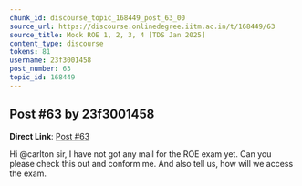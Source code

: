 ```yaml
---
chunk_id: discourse_topic_168449_post_63_00
source_url: https://discourse.onlinedegree.iitm.ac.in/t/168449/63
source_title: Mock ROE 1, 2, 3, 4 [TDS Jan 2025]
content_type: discourse
tokens: 81
username: 23f3001458
post_number: 63
topic_id: 168449
---
```


## Post #63 by 23f3001458

**Direct Link**: [Post #63](https://discourse.onlinedegree.iitm.ac.in/t/168449/63)

Hi @carlton sir, I have not got any mail for the ROE exam yet. Can you please check this out and conform me. And also tell us, how will we access the exam.

